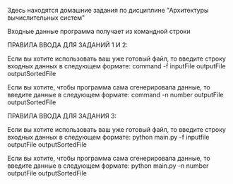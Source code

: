 Здесь находятся домашние задания по дисциплине "Архитектуры вычислительных систем"

Входные данные программа получает из командной строки

ПРАВИЛА ВВОДА ДЛЯ ЗАДАНИЙ 1 И 2:

  Если вы хотите использовать ваш уже готовый файл,
  то введите строку входных данных в следующем формате:
  command -f inputFile outputFile outputSortedFile

  Если вы хотите, чтобы программа сама сгенерировала
  данные, то введите данные в следующем формате:
  command -n number outputFile outputSortedFile

ПРАВИЛА ВВОДА ДЛЯ ЗАДАНИЯ 3:

  Если вы хотите использовать ваш уже готовый файл,
  то введите строку входных данных в следующем формате:
  python main.py -f inputfile outputFile outputSortedFile

  Если вы хотите, чтобы программа сама сгенерировала
  данные, то введите данные в следующем формате:
  python main.py -n number outputFile outputSortedFile
